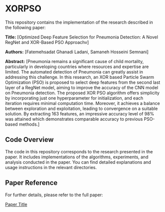 # XORPSO

This repository contains the implementation of the research described in the following paper:

**Title:** [Optimized Deep Feature Selection for Pneumonia
Detection: A Novel RegNet and XOR-Based PSO
Approachv]

**Authors:** [Fatemehsadat Ghanadi Ladani, Samaneh Hosseini Semnani]

**Abstract:** [Pneumonia remains a significant cause of child mortality, particularly in developing countries where resources and expertise are limited. The automated detection of Pneumonia can greatly assist in addressing this challenge. In this research, an XOR based Particle Swarm Optimization (PSO) is proposed
to select deep features from the second last layer of a RegNet model, aiming to improve the accuracy of the CNN model on Pneumonia detection. The proposed XOR PSO algorithm offers simplicity by incorporating just one hyperparameter for initialization, and each iteration requires minimal computation time. Moreover, it achieves a balance between exploration and exploitation, leading to convergence on a suitable solution. By extracting 163 features, an impressive accuracy level of 98% was attained which demonstrates comparable accuracy to previous PSO-based methods.]

## Code Overview

The code in this repository corresponds to the research presented in the paper. It includes implementations of the algorithms, experiments, and analysis conducted in the paper. You can find detailed explanations and usage instructions in the relevant directories.

## Paper Reference

For further details, please refer to the full paper:

[Paper Title](https://arxiv.org/pdf/2309.00147.pdf)


